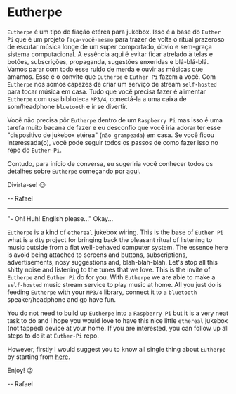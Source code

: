 # Eutherpe

`Eutherpe` é um tipo de fiação etérea para jukebox. Isso é a base do `Euther Pi` que é um projeto `faça-você-mesmo` para
trazer de volta o ritual prazeroso de escutar música longe de um super comportado, óbvio e sem-graça sistema computacional.
A essência aqui é evitar ficar atrelado à telas e botões, subscrições, propaganda, sugestões enxeridas e blá-blá-blá. Vamos
parar com todo esse ruído de merda e ouvir as músicas que amamos. Esse é o convite que `Eutherpe` e `Euther Pi` fazem
a você. Com `Eutherpe` nos somos capazes de criar um serviço de stream `self-hosted` para tocar música em casa. Tudo que
você precisa fazer é alimentar `Eutherpe` com usa biblioteca `MP3/4`, conectá-la a uma caixa de som/headphone `bluetooth`
e ir se divertir.

Você não precisa pôr `Eutherpe` dentro de um `Raspberry Pi` mas isso é uma tarefa muito bacana de fazer e eu desconfio que
você iria adorar ter esse "dispositivo de jukebox etérea" (`não grampeada`) em casa. Se você ficou interessada(o), você pode
seguir todos os passos de como fazer isso no repo do `Euther-Pi`.

Contudo, para início de conversa, eu sugeriria você conhecer todos os detalhes sobre `Eutherpe` começando por [aqui](doc/MANUAL-PT.md).

Divirta-se! :wink:

-- Rafael

---

"- Oh! Huh! English please..." Okay...

`Eutherpe` is a kind of `ethereal` jukebox wiring. This is the base of `Euther Pi` what is a `diy` project for bringing back
the pleasant ritual of listening to music outside from a flat well-behaved computer system. The essence here is avoid being
attached to screens and buttons, subscriptions, advertisements, nosy suggestions and, blah-blah-blah. Let's stop all this shitty
noise and listening to the tunes that we love. This is the invite of `Eutherpe` and `Euther Pi`  do for you. With `Eutherpe` we are
able to make a `self-hosted` music stream service to play music at home. All you just do is feeding `Eutherpe` with your
`MP3/4` library, connect it to a `bluetooth` speaker/headphone and go have fun.

You do not need to build up `Eutherpe` into a `Raspberry Pi` but it is a very neat task to do and I hope you would love to have
this nice little `ethereal` jukebox (not tapped) device at your home. If you are interested, you can follow up all steps to do it
at `Euther-Pi` repo.

However, firstly I would suggest you to know all single thing about `Eutherpe` by starting from [here](doc/MANUAL-EN.md).

Enjoy! :wink:

-- Rafael
